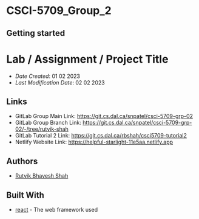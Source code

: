 # CSCI-5709_Group_2

## Getting started
# Lab / Assignment / Project Title

* *Date Created*: 01 02 2023
* *Last Modification Date*: 02 02 2023

## Links

* GitLab Group Main Link: https://git.cs.dal.ca/snpatel/csci-5709-grp-02
* GitLab Group Branch Link: https://git.cs.dal.ca/snpatel/csci-5709-grp-02/-/tree/rutvik-shah
* GitLab Tutorial 2 Link: https://git.cs.dal.ca/rbshah/csci5709-tutorial2
* Netlify Website Link: https://helpful-starlight-11e5aa.netlify.app

## Authors

* [Rutvik Bhavesh Shah](rt304004@dal.ca)

## Built With

* [react](https://reactjs.org/) - The web framework used